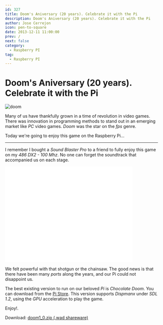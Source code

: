 ```yaml
---
id: 327
title: Doom's Aniversary (20 years). Celebrate it with the Pi
description: Doom's Aniversary (20 years). Celebrate it with the Pi
author: Jose Cerrejon
icon: pen-to-square
date: 2013-12-11 11:00:00
prev: /
next: false
category:
  - Raspberry PI
tag:
  - Raspberry PI
---
```


# Doom's Aniversary (20 years). Celebrate it with the Pi

![doom](/images/2013/12/doom-20.jpg)

Many of us have thankfully grown in a time of revolution in video games. There was innovation in programming methods to stand out in an emerging market like *PC* video games. *Doom* was the star on the *fps* genre.

Today we're going to enjoy this game on the Raspberry Pi...

- - -
I remember I bought a *Sound Blaster Pro* to a friend to fully enjoy this game on my *486 DX2 - 100 Mhz*. No one can forget the soundtrack that accompanied us on each stage.

<iframe width="420" height="315" src="//www.youtube.com/embed/BEECC3xoCVU" frameborder="0" allowfullscreen></iframe>

We felt powerful with that shotgun or the chainsaw. The good news is that there have been many *ports* along the years, and our Pi could not disappoint us.

The best existing version to run on our beloved *Pi* is *Chocolate Doom*. You can download from the [Pi Store](http://store.raspberrypi.com/projects/chocodoom). This version supports *Dispmanx* under *SDL 1.2*, using the *GPU* acceleration to play the game.

Enjoy!.

Download: [doom1_0.zip (.wad shareware)](http://www.doomworld.com/idgames/?id=6)